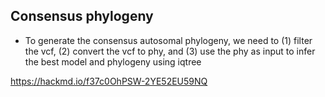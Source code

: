 ## Consensus phylogeny

- To generate the consensus autosomal phylogeny, we need to (1) filter the vcf, (2) convert the vcf to phy, and (3) use the phy as input to infer the best model and phylogeny using iqtree

https://hackmd.io/f37c0OhPSW-2YE52EU59NQ
